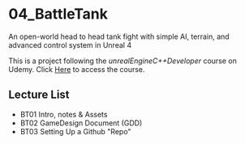 # 04_BattleTank
An open-world head to head tank fight with simple AI, terrain, and advanced control system in Unreal 4

This is a project following the *unrealEngineC++Developer* course on Udemy.
Click [Here](https://www.udemy.com/unrealcourse) to access the course.

## Lecture List
* BT01 Intro, notes & Assets
* BT02 GameDesign Document (GDD)
* BT03 Setting Up a Github "Repo"
